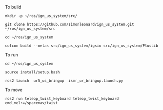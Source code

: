 To build

```mkdir -p ~/ros/ign_us_system/src/```

```git clone https://github.com/simonleonard/ign_us_system.git ~/ros/ign_us_system/src```

```cd ~/ros/ign_us_system```

```colcon build --metas src/ign_us_system/igsio src/ign_us_system/PlusLib```

To run

```cd ~/ros/ign_us_system```

```source install/setup.bash```

```ros2 launch  ur5_us_bringup  ismr_ur_bringup.launch.py```

To move

```ros2 run teleop_twist_keyboard teleop_twist_keyboard cmd_vel:=/spacenav/twist```
